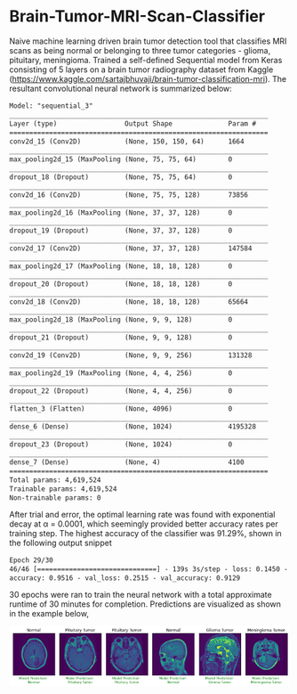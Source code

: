 # Brain-Tumor-MRI-Scan-Classifier

Naive machine learning driven brain tumor detection tool that classifies MRI scans as being normal or belonging to three tumor categories - glioma, pituitary, meningioma. Trained a self-defined Sequential model from Keras consisting of 5 layers on a brain tumor radiography dataset from Kaggle (https://www.kaggle.com/sartajbhuvaji/brain-tumor-classification-mri). The resultant convolutional neural network is summarized below: 
```
Model: "sequential_3"
_________________________________________________________________
Layer (type)                 Output Shape              Param #   
=================================================================
conv2d_15 (Conv2D)           (None, 150, 150, 64)      1664      
_________________________________________________________________
max_pooling2d_15 (MaxPooling (None, 75, 75, 64)        0         
_________________________________________________________________
dropout_18 (Dropout)         (None, 75, 75, 64)        0         
_________________________________________________________________
conv2d_16 (Conv2D)           (None, 75, 75, 128)       73856     
_________________________________________________________________
max_pooling2d_16 (MaxPooling (None, 37, 37, 128)       0         
_________________________________________________________________
dropout_19 (Dropout)         (None, 37, 37, 128)       0         
_________________________________________________________________
conv2d_17 (Conv2D)           (None, 37, 37, 128)       147584    
_________________________________________________________________
max_pooling2d_17 (MaxPooling (None, 18, 18, 128)       0         
_________________________________________________________________
dropout_20 (Dropout)         (None, 18, 18, 128)       0         
_________________________________________________________________
conv2d_18 (Conv2D)           (None, 18, 18, 128)       65664     
_________________________________________________________________
max_pooling2d_18 (MaxPooling (None, 9, 9, 128)         0         
_________________________________________________________________
dropout_21 (Dropout)         (None, 9, 9, 128)         0         
_________________________________________________________________
conv2d_19 (Conv2D)           (None, 9, 9, 256)         131328    
_________________________________________________________________
max_pooling2d_19 (MaxPooling (None, 4, 4, 256)         0         
_________________________________________________________________
dropout_22 (Dropout)         (None, 4, 4, 256)         0         
_________________________________________________________________
flatten_3 (Flatten)          (None, 4096)              0         
_________________________________________________________________
dense_6 (Dense)              (None, 1024)              4195328   
_________________________________________________________________
dropout_23 (Dropout)         (None, 1024)              0         
_________________________________________________________________
dense_7 (Dense)              (None, 4)                 4100      
=================================================================
Total params: 4,619,524
Trainable params: 4,619,524
Non-trainable params: 0
```

After trial and error, the optimal learning rate was found with exponential decay at &alpha; = 0.0001, which seemingly provided better accuracy rates per training step. The highest accuracy of the classifier was 91.29%, shown in the following output snippet 
```
Epoch 29/30
46/46 [==============================] - 139s 3s/step - loss: 0.1450 - accuracy: 0.9516 - val_loss: 0.2515 - val_accuracy: 0.9129
```
30 epochs were ran to train the neural network with a total approximate runtime of 30 minutes for completion. Predictions are visualized as shown in the example below, 

![alt text](https://github.com/SajidBashar/Brain-Tumor-MRI-Scan-Classifier/blob/main/prediction_example.png?raw=true)

